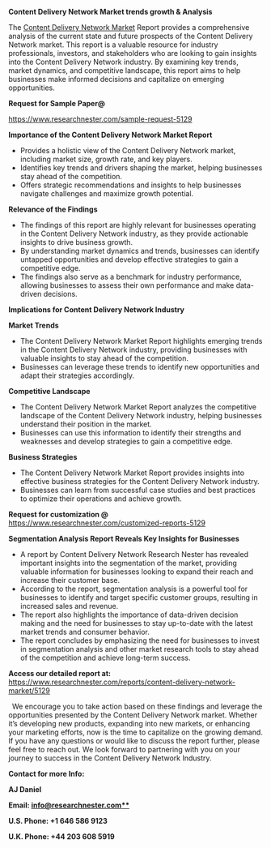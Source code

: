 ﻿<a name="_hlk169704084"></a><a name="_hlk168649135"></a><a name="_hlk167721000"></a>**Content Delivery Network Market trends growth & Analysis**

The [Content Delivery Network Market](https://www.researchnester.com/reports/content-delivery-network-market/5129) Report provides a comprehensive analysis of the current state and future prospects of the Content Delivery Network market. This report is a valuable resource for industry professionals, investors, and stakeholders who are looking to gain insights into the Content Delivery Network industry. By examining key trends, market dynamics, and competitive landscape, this report aims to help businesses make informed decisions and capitalize on emerging opportunities.

**Request for Sample Paper@**

<https://www.researchnester.com/sample-request-5129>

**Importance of the Content Delivery Network Market Report**

- Provides a holistic view of the Content Delivery Network market, including market size, growth rate, and key players.
- Identifies key trends and drivers shaping the market, helping businesses stay ahead of the competition.
- Offers strategic recommendations and insights to help businesses navigate challenges and maximize growth potential.

**Relevance of the Findings**	

- The findings of this report are highly relevant for businesses operating in the Content Delivery Network industry, as they provide actionable insights to drive business growth.
- By understanding market dynamics and trends, businesses can identify untapped opportunities and develop effective strategies to gain a competitive edge.
- The findings also serve as a benchmark for industry performance, allowing businesses to assess their own performance and make data-driven decisions.

**Implications for Content Delivery Network  Industry**

**Market Trends**

- The Content Delivery Network Market Report highlights emerging trends in the Content Delivery Network industry, providing businesses with valuable insights to stay ahead of the competition.
- Businesses can leverage these trends to identify new opportunities and adapt their strategies accordingly.

**Competitive Landscape**

- The Content Delivery Network Market Report analyzes the competitive landscape of the Content Delivery Network industry, helping businesses understand their position in the market.
- Businesses can use this information to identify their strengths and weaknesses and develop strategies to gain a competitive edge.

**Business Strategies**

- The Content Delivery Network Market Report provides insights into effective business strategies for the Content Delivery Network industry.
- Businesses can learn from successful case studies and best practices to optimize their operations and achieve growth.

**Request for customization @** <https://www.researchnester.com/customized-reports-5129>

**Segmentation Analysis Report Reveals Key Insights for Businesses**

- A report by Content Delivery Network Research Nester has revealed important insights into the segmentation of the market, providing valuable information for businesses looking to expand their reach and increase their customer base.
- According to the report, segmentation analysis is a powerful tool for businesses to identify and target specific customer groups, resulting in increased sales and revenue.
- The report also highlights the importance of data-driven decision making and the need for businesses to stay up-to-date with the latest market trends and consumer behavior.
- The report concludes by emphasizing the need for businesses to invest in segmentation analysis and other market research tools to stay ahead of the competition and achieve long-term success.

**Access our detailed report at:** <https://www.researchnester.com/reports/content-delivery-network-market/5129>

` `We encourage you to take action based on these findings and leverage the opportunities presented by the Content Delivery Network market. Whether it’s developing new products, expanding into new markets, or enhancing your marketing efforts, now is the time to capitalize on the growing demand. If you have any questions or would like to discuss the report further, please feel free to reach out. We look forward to partnering with you on your journey to success in the Content Delivery Network Industry.

**Contact for more Info:**

**AJ Daniel**

**Email: [info@researchnester.com**](mailto:info@researchnester.com)**

**U.S. Phone: +1 646 586 9123**

**U.K. Phone: +44 203 608 5919**



